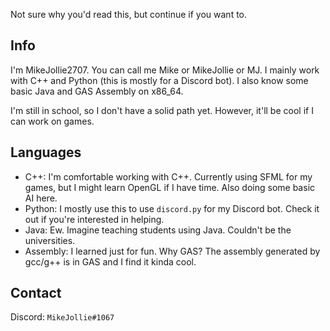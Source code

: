 Not sure why you'd read this, but continue if you want to.

## Info

I'm MikeJollie2707. You can call me Mike or MikeJollie or MJ. I mainly work with C++ and Python (this is mostly for a Discord bot). I also know some basic Java and GAS Assembly on x86_64.

I'm still in school, so I don't have a solid path yet. However, it'll be cool if I can work on games.

## Languages

- C++: I'm comfortable working with C++. Currently using SFML for my games, but I might learn OpenGL if I have time. Also doing some basic AI here.
- Python: I mostly use this to use `discord.py` for my Discord bot. Check it out if you're interested in helping.
- Java: Ew. Imagine teaching students using Java. Couldn't be the universities.
- Assembly: I learned just for fun. Why GAS? The assembly generated by gcc/g++ is in GAS and I find it kinda cool.

## Contact

Discord: `MikeJollie#1067`

<!---
MikeJollie2707/MikeJollie2707 is a ✨ special ✨ repository because its `README.md` (this file) appears on your GitHub profile.
You can click the Preview link to take a look at your changes.
--->
